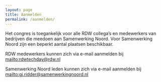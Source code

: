 ```yaml
---
layout: page
title: Aanmelden
permalink: /aanmelden/
---
```

Het congres is toegankelijk voor alle RDW collega’s en medewerkers van bedrijven die meedoen aan Samenwerking Noord. Voor Samenwerking Noord zijn een beperkt aantal plaatsen beschikbaar.
 
RDW medewerkers kunnen zich via e-mail aanmelden bij <mailto:rdwtechday@rdw.nl> 

Samenwerking Noord leden kunnen zich via e-mail aanmelden bij <mailto:gj.ridder@samenwerkingnoord.nl>
